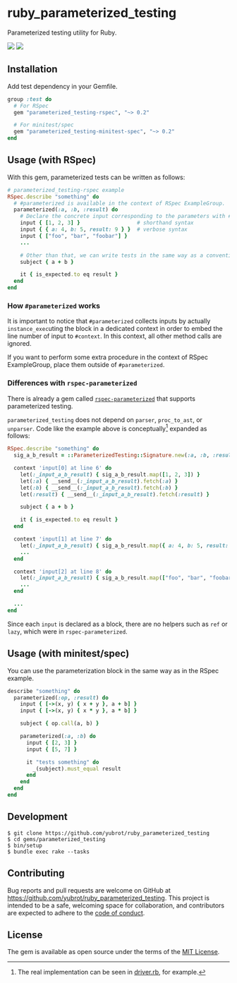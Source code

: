 # ruby_parameterized_testing

Parameterized testing utility for Ruby.

[![](https://badge.fury.io/rb/parameterized_testing.svg)](https://badge.fury.io/rb/parameterized_testing)
[![](https://github.com/yubrot/ruby_parameterized_testing/actions/workflows/rake.yml/badge.svg)](https://github.com/yubrot/ruby_parameterized_testing/actions/workflows/rake.yml)

## Installation

Add test dependency in your Gemfile.

```ruby
group :test do
  # For RSpec
  gem "parameterized_testing-rspec", "~> 0.2"

  # For minitest/spec
  gem "parameterized_testing-minitest-spec", "~> 0.2"
end
```

## Usage (with RSpec)

With this gem, parameterized tests can be written as follows:

```ruby
# parameterized_testing-rspec example
RSpec.describe "something" do
  # #parameterized is available in the context of RSpec ExampleGroup.
  parameterized(:a, :b, :result) do
    # Declare the concrete input corresponding to the parameters with #input.
    input { [1, 2, 3] }                  # shorthand syntax
    input { { a: 4, b: 5, result: 9 } }  # verbose syntax
    input { ["foo", "bar", "foobar"] }
    ...

    # Other than that, we can write tests in the same way as a conventional RSpec ExampleGroup.
    subject { a + b }

    it { is_expected.to eq result }
  end
end
```

### How `#parameterized` works

It is important to notice that `#parameterized` collects inputs by actually `instance_exec`uting
the block in a dedicated context in order to embed the line number of input to `#context`. In this context, all other method calls are ignored.

If you want to perform some extra procedure in the context of RSpec ExampleGroup, place them outside of `#parameterized`.

### Differences with `rspec-parameterized`

There is already a gem called [`rspec-parameterized`](https://github.com/tomykaira/rspec-parameterized) that supports parameterized testing.

`parameterized_testing` does not depend on `parser`, `proc_to_ast`, or `unparser`.
Code like the example above is conceptually[^1] expanded as follows:

```ruby
RSpec.describe "something" do
  sig_a_b_result = ::ParameterizedTesting::Signature.new(:a, :b, :result)

  context 'input[0] at line 6' do
    let(:_input_a_b_result) { sig_a_b_result.map([1, 2, 3]) }
    let(:a) { __send__(:_input_a_b_result).fetch(:a) }
    let(:b) { __send__(:_input_a_b_result).fetch(:b) }
    let(:result) { __send__(:_input_a_b_result).fetch(:result) }

    subject { a + b }

    it { is_expected.to eq result }
  end

  context 'input[1] at line 7' do
    let(:_input_a_b_result) { sig_a_b_result.map({ a: 4, b: 5, result: 9 }) }
    ...
  end

  context 'input[2] at line 8' do
    let(:_input_a_b_result) { sig_a_b_result.map(["foo", "bar", "foobar"]) }
    ...
  end

  ...
end
```

Since each `input` is declared as a block, there are no helpers such as `ref` or `lazy`, which were in `rspec-parameterized`.

[^1]: The real implementation can be seen in [driver.rb](https://github.com/yubrot/ruby_parameterized_testing/blob/main/gems/parameterized_testing-rspec/lib/parameterized_testing/rspec/driver.rb), for example.

## Usage (with minitest/spec)

You can use the parameterization block in the same way as in the RSpec example.

```ruby
describe "something" do
  parameterized(:op, :result) do
    input { [->(x, y) { x + y }, a + b] }
    input { [->(x, y) { x * y }, a * b] }

    subject { op.call(a, b) }

    parameterized(:a, :b) do
      input { [2, 3] }
      input { [5, 7] }

      it "tests something" do
        _(subject).must_equal result
      end
    end
  end
end
```

## Development

```
$ git clone https://github.com/yubrot/ruby_parameterized_testing
$ cd gems/parameterized_testing
$ bin/setup
$ bundle exec rake --tasks
```

## Contributing

Bug reports and pull requests are welcome on GitHub at https://github.com/yubrot/ruby_parameterized_testing. This project is intended to be a safe, welcoming space for collaboration, and contributors are expected to adhere to the [code of conduct](./CODE_OF_CONDUCT.md).

## License

The gem is available as open source under the terms of the [MIT License](https://opensource.org/licenses/MIT).
